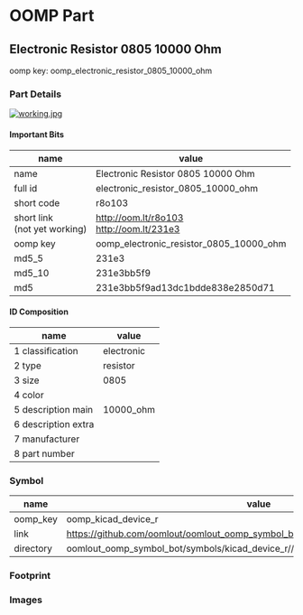 # OOMP Part  
## Electronic Resistor 0805 10000 Ohm  
  
oomp key: oomp_electronic_resistor_0805_10000_ohm  
  
### Part Details  
  
[![working.jpg](working_600.jpg)](working.jpg)  
  
#### Important Bits  
| name | value | 
| --- | --- | 
| name | Electronic Resistor 0805 10000 Ohm | 
| full id | electronic_resistor_0805_10000_ohm | 
| short code | r8o103 | 
| short link<br>(not yet working) | http://oom.lt/r8o103<br>http://oom.lt/231e3 | 
| oomp key | oomp_electronic_resistor_0805_10000_ohm | 
| md5_5 | 231e3 | 
| md5_10 | 231e3bb5f9 | 
| md5 | 231e3bb5f9ad13dc1bdde838e2850d71 | 
#### ID Composition  
| name | value | 
| --- | --- | 
| 1 classification | electronic | 
| 2 type | resistor | 
| 3 size | 0805 | 
| 4 color |  | 
| 5 description main | 10000_ohm | 
| 6 description extra |  | 
| 7 manufacturer |  | 
| 8 part number |  | 
### Symbol  
| name | value | 
| --- | --- | 
| oomp_key | oomp_kicad_device_r | 
| link | https://github.com/oomlout/oomlout_oomp_symbol_bot/tree/main/symbols/kicad_device_r | 
| directory | oomlout_oomp_symbol_bot/symbols/kicad_device_r//working/working.kicad_sym | 
### Footprint  
### Images  
